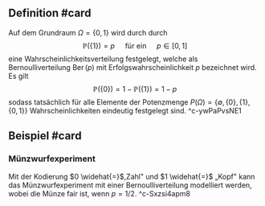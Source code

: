 ## Definition #card 
Auf dem Grundraum $\Omega=\{0,1\}$ wird durch durch
$$
\mathbb{P} (\{1\})=p \quad \text { für ein } \quad p \in[0,1]
$$
eine Wahrscheinlichkeitsverteilung festgelegt, welche als Bernoulliverteilung $\operatorname{Ber}(p)$ mit Erfolgswahrscheinlichkeit $p$ bezeichnet wird.
Es gilt
$$
\mathbb{P} (\{0\})=1- \mathbb{P} (\{1\})=1-p
$$
sodass tatsächlich für alle Elemente der Potenzmenge $P (\Omega)=\{\emptyset,\{0\},\{1\},\{0,1\}\}$ Wahrscheinlichkeiten eindeutig festgelegt sind.
^c-ywPaPvsNE1

## Beispiel #card 
### Münzwurfexperiment
Mit der Kodierung $0 \widehat{=}$,Zahl" und $1 \widehat{=}$ „Kopf" kann das Münzwurfexperiment mit einer Bernoulliverteilung modelliert werden, wobei die Münze fair ist, wenn $p=1 / 2$.
^c-Sxzsi4apm8